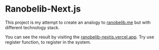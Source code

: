 # Ranobelib-Next.js

This project is my attempt to create an analogy to [ranobelib.me](https://ranobelib.me/) but with different technology stack.

You can see the result by visiting the [ranobelib-nextjs.vercel.app](https://ranobelib-nextjs.vercel.app/). Try use register function, to register in the system.
